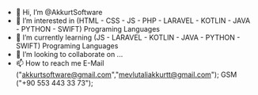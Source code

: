- 👋 Hi, I’m @AkkurtSoftware
- 👀 I’m interested in (HTML - CSS - JS - PHP - LARAVEL - KOTLIN - JAVA - PYTHON - SWIFT) Programing Languages
- 🌱 I’m currently learning (JS - LARAVEL - KOTLIN - JAVA - PYTHON - SWIFT) Programing Languages
- 💞️ I’m looking to collaborate on ...
- 📫 How to reach me E-Mail ("akkurtsoftware@gmail.com","mevlutaliakkurtt@gmail.com"); GSM ("+90 553 443 33 73");

<!---
AkkurtSoftware/AkkurtSoftware is a ✨ special ✨ repository because its `README.md` (this file) appears on your GitHub profile.
You can click the Preview link to take a look at your changes.
--->
